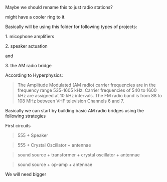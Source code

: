 Maybe we should rename this to just radio stations?

might have a cooler ring to it.


Basically will be using this folder for following types of projects:

1\. micophone amplifiers

2\. speaker actuation

and

3\. the AM radio bridge





According to Hyperphysics:

> The Amplitude Modulated (AM radio) carrier frequencies are in the frequency range 535-1605 kHz. Carrier frequencies of 540 to 1600 kHz are assigned at 10 kHz intervals. The FM radio band is from 88 to 108 MHz between VHF television Channels 6 and 7.

Basically we can start by building basic AM radio bridges using the following strategies

First circuits

> 555 + Speaker

> 555 + Crystal Oscillator + antennae


> sound source + transformer + crystal oscillator + antennae

> sound source + op-amp + antennae


We will need bigger 
